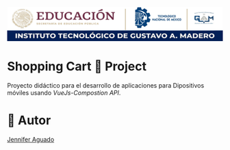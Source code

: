 ![Itgam Banner](https://raw.githubusercontent.com/JenniferAw26/VueJs-ShoppingCart/main/md/img/Itgam_banner.jpg)

# Shopping Cart 🛒 Project

Proyecto didáctico para el desarrollo de aplicaciones para Dipositivos móviles usando _VueJs-Compostion API_.

# 👤 Autor
[Jennifer Aguado](https://github.com/JenniferAw26) 
